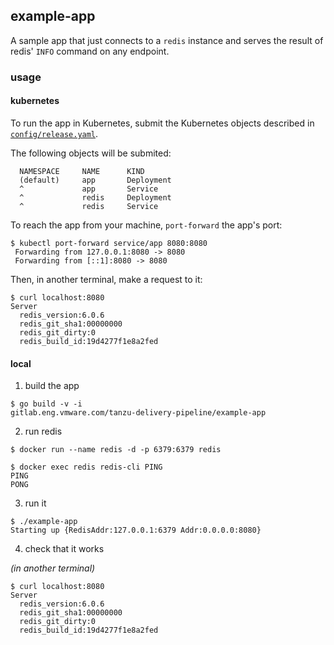 ## example-app

A sample app that just connects to a `redis` instance and serves the result of
redis' `INFO` command on any endpoint.

### usage

#### kubernetes

To run the app in Kubernetes, submit the Kubernetes objects described in
[`config/release.yaml`](./config/release.yaml).

The following objects will be submited:


```
  NAMESPACE     NAME      KIND      
  (default)     app       Deployment
  ^             app       Service   
  ^             redis     Deployment
  ^             redis     Service   
```

To reach the app from your machine, `port-forward` the app's port:

```console
$ kubectl port-forward service/app 8080:8080
 Forwarding from 127.0.0.1:8080 -> 8080
 Forwarding from [::1]:8080 -> 8080
```

Then, in another terminal, make a request to it:

```console
$ curl localhost:8080
Server
  redis_version:6.0.6
  redis_git_sha1:00000000
  redis_git_dirty:0
  redis_build_id:19d4277f1e8a2fed
```



#### local

1. build the app

```console
$ go build -v -i
gitlab.eng.vmware.com/tanzu-delivery-pipeline/example-app
```

2. run redis

```console
$ docker run --name redis -d -p 6379:6379 redis

$ docker exec redis redis-cli PING
PING
PONG
```

3. run it

```console
$ ./example-app
Starting up {RedisAddr:127.0.0.1:6379 Addr:0.0.0.0:8080}
```

4. check that it works

*(in another terminal)*

```console
$ curl localhost:8080
Server
  redis_version:6.0.6
  redis_git_sha1:00000000
  redis_git_dirty:0
  redis_build_id:19d4277f1e8a2fed
```

